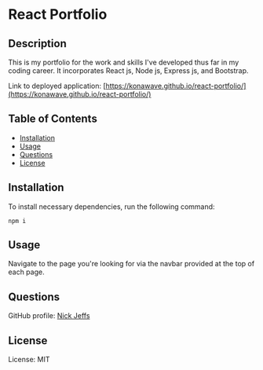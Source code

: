 # React Portfolio

## Description 

This is my portfolio for the work and skills I've developed thus far in my coding career. It incorporates React js, Node js, Express js,  and Bootstrap. 

Link to deployed application: [https://konawave.github.io/react-portfolio/](https://konawave.github.io/react-portfolio/)


## Table of Contents

- [Installation](#installation)
- [Usage](#usage)
- [Questions](#questions)
- [License](#license)

## Installation

To install necessary dependencies, run the following command:

```npm i```

## Usage

Navigate to the page you're looking for via the navbar provided at the top of each page.

## Questions
GitHub profile: [Nick Jeffs](https://github.com/konawave)

## License 
License: MIT

